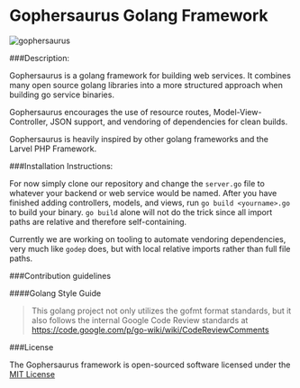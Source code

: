 Gophersaurus Golang Framework
=============================

![gophersaurus](https://git.target.com/gophersaurus/art/raw/master/gophersaurus.png)

###Description:

Gophersaurus is a golang framework for building web services. It combines many open source golang libraries into a more structured approach when building go service binaries.

Gophersaurus encourages the use of resource routes, Model-View-Controller, JSON support, and vendoring of dependencies for clean builds.

Gophersaurus is heavily inspired by other golang frameworks and the Larvel PHP Framework.

###Installation Instructions:

For now simply clone our repository and change the `server.go` file to whatever your backend or web service would be named. After you have finished adding controllers, models, and views, run `go build <yourname>.go` to build your binary. `go build` alone will not do the trick since all import paths are relative and therefore self-containing.

Currently we are working on tooling to automate vendoring dependencies, very much like `godep` does, but with local relative imports rather than full file paths.

###Contribution guidelines

####Golang Style Guide

> This golang project not only utilizes the gofmt format standards, but it also follows the internal Google Code Review standards at https://code.google.com/p/go-wiki/wiki/CodeReviewComments

###License

The Gophersaurus framework is open-sourced software licensed under the [MIT License](http://opensource.org/licenses/MIT)

